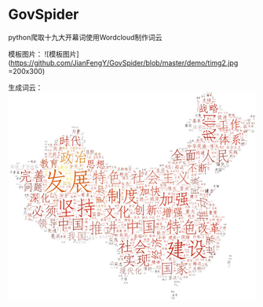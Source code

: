 # GovSpider
python爬取十九大开幕词使用Wordcloud制作词云

模板图片：
![模板图片](https://github.com/JianFengY/GovSpider/blob/master/demo/timg2.jpg =200x300)

生成词云：
![词云](https://github.com/JianFengY/GovSpider/blob/master/demo/word_test_101913146.jpg)
